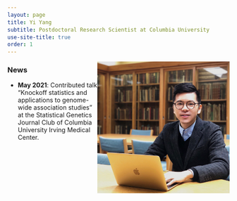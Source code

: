 ```yaml
---
layout: page
title: Yi Yang
subtitle: Postdoctoral Research Scientist at Columbia University
use-site-title: true
order: 1
---
```

<img align="right" src="/assets/img/YiYang.jpg" alt="" width="300">

### News

- **May 2021**: Contributed talk “Knockoff statistics and applications to genome-wide association studies” at the Statistical Genetics Journal Club of Columbia University Irving Medical Center.
